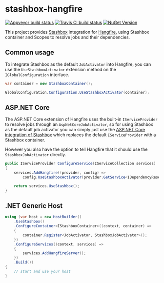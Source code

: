 # stashbox-hangfire 
[![Appveyor build status](https://img.shields.io/appveyor/ci/pcsajtai/stashbox-extensions/master.svg?label=appveyor)](https://ci.appveyor.com/project/pcsajtai/stashbox-extensions/branch/master) [![Travis CI build status](https://img.shields.io/travis/com/z4kn4fein/stashbox-extensions/master.svg?label=travis-ci)](https://travis-ci.com/z4kn4fein/stashbox-extensions) [![NuGet Version](https://buildstats.info/nuget/Hangfire.Stashbox)](https://www.nuget.org/packages/Hangfire.Stashbox/)

This project provides [Stashbox](https://github.com/z4kn4fein/stashbox) integration for [Hangfire](https://www.hangfire.io/), using Stashbox container and Scopes to resolve jobs and their dependencies.

## Common usage
To integrate Stashbox as the default `JobActivator` into Hangfire, you can use the `UseStashboxActivator` extension method on the `IGlobalConfiguration` interface.
```c#
var container = new StashboxContainer();

GlobalConfiguration.Configuration.UseStashboxActivator(container);
```

## ASP.NET Core
The ASP.NET Core extension of Hangfire uses the built-in `IServiceProvider` to resolve jobs through an `AspNetCoreJobActivator`, so for using Stashbox as the default job activator you can simply just use the [ASP.NET Core integration of Stashbox](https://github.com/z4kn4fein/stashbox-extensions-dependencyinjection) which replaces the default `IServiceProvider` with a Stashbox container. 

However you also have the option to tell Hangfire that it should use the `StashboxJobActivator` directly.
```c#
public IServiceProvider ConfigureService(IServiceCollection services)
{
    services.AddHangfire((provider, config) => 
        config.UseStashboxActivator(provider.GetService<IDependencyResolver>()));

    return services.UseStashbox();
}
```

## .NET Generic Host
```c#
using (var host = new HostBuilder()
    .UseStashbox()
    .ConfigureContainer<IStashboxContainer>((context, container) =>
    {
        container.Register<JobActivator, StashboxJobActivator>();
    })
    .ConfigureServices((context, services) =>
    {
        services.AddHangfireServer();
    })
    .Build())
{
    // start and use your host
}
```
